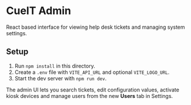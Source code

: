 # CueIT Admin

React based interface for viewing help desk tickets and managing system settings.

## Setup
1. Run `npm install` in this directory.
2. Create a `.env` file with `VITE_API_URL` and optional `VITE_LOGO_URL`.
3. Start the dev server with `npm run dev`.

The admin UI lets you search tickets, edit configuration values, activate kiosk devices and manage users from the new **Users** tab in Settings.
